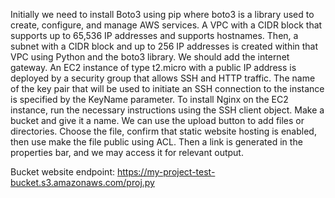 Initially we need to install Boto3 using pip where boto3 is a library used to create, configure, and manage AWS services.
A VPC with a CIDR block that supports up to 65,536 IP addresses and supports hostnames. Then, a subnet with a CIDR block and up to 256 IP addresses is created within that VPC using Python and the boto3 library.
We should add the internet gateway.
An EC2 instance of type t2.micro with a public IP address is deployed by a security group that allows SSH and HTTP traffic. The name of the key pair that will be used to initiate an SSH connection to the instance is specified by the KeyName parameter.
To install Nginx on the EC2 instance, run the necessary instructions using the SSH client object.
Make a bucket and give it a name. We can use the upload button to add files or directories. Choose the file, confirm that static website hosting is enabled, then use make the file public using ACL.
Then a link is generated in the properties bar, and we may access it for relevant output.

Bucket website endpoint: https://my-project-test-bucket.s3.amazonaws.com/proj.py
